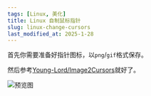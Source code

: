 ```yaml
---
tags: [Linux, 美化]
title: Linux 自制鼠标指针
slug: linux-change-cursors
last_modified_at: 2025-1-28
---
```


首先你需要准备好指针图标，以`png`/`gif`格式保存。

然后参考[Young-Lord/Image2Cursors](https://github.com/Young-Lord/Image2Cursors)就好了。

![预览图](https://github.com/user-attachments/assets/9a3e54b1-7f3f-4d61-8a4b-c031d4ff6fc3)
